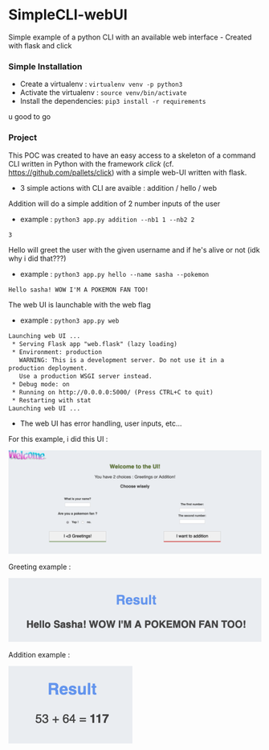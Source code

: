 # SimpleCLI-webUI

Simple example of a python CLI with an available web interface - Created with flask and click

### Simple Installation

- Create a virtualenv : `virtualenv venv -p python3`
- Activate the virtualenv : `source venv/bin/activate`
- Install the dependencies: `pip3 install -r requirements`

u good to go

### Project

This POC was created to have an easy access to a skeleton of a command CLI written in Python with the framework *click* (cf. https://github.com/pallets/click) with a simple web-UI written with flask.

- 3 simple actions with CLI are avaible : addition / hello / web


Addition will do a simple addition of 2 number inputs of the user

- example : `python3 app.py addition --nb1 1 --nb2 2`

```text
3
```

Hello will greet the user with the given username and if he's alive or not (idk why i did that???)
    
- example : `python3 app.py hello --name sasha --pokemon`

```text
Hello sasha! WOW I'M A POKEMON FAN TOO!
```

The web UI is launchable with the web flag
   
- example : `python3 app.py web`

```text
Launching web UI ...
 * Serving Flask app "web.flask" (lazy loading)
 * Environment: production
   WARNING: This is a development server. Do not use it in a production deployment.
   Use a production WSGI server instead.
 * Debug mode: on
 * Running on http://0.0.0.0:5000/ (Press CTRL+C to quit)
 * Restarting with stat
Launching web UI ...
```

- The web UI has error handling, user inputs, etc...

For this example, i did this UI :

![example UI](./exampleUI.png)

Greeting example :

![pokemon example UI](./pokemonExampleUI.png)

Addition example :

![addition example UI](./additionExampleUI.png)
